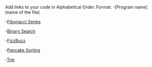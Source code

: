 Add links to your code in Alphabetical Order.
Format: -[Program name](name of the file)

-[Fibonacci Series](fibonacciSum.js)

-[Binary Search](binarySearch.js)

-[FizzBuzz](fizzBuzz.js)

-[Pancake Sorting](pancakeSorting.js)

-[Trie](Trie.js)

